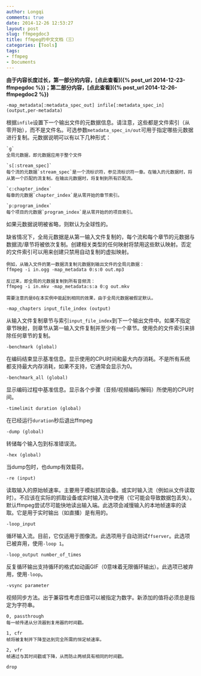 ```yaml
---
author: Longqi
comments: true
date: 2014-12-26 12:53:27
layout: post
slug: ffmpegdoc3
title: ffmpeg的中文文档（三）
categories: [Tools]
tags:
- ffmpeg
- Documents
---
```

**由于内容长度过长，第一部分的内容，[点此查看]({% post_url 2014-12-23-ffmpegdoc %})；第二部分内容，[点此查看]({% post_url 2014-12-26-ffmpegdoc2 %})**

`-map_metadata[:metadata_spec_out] infile[:metadata_spec_in] (output,per-metadata)`

根据`infile`设置下一个输出文件的元数据信息。请注意，这些都是文件索引（从零开始），而不是文件名。可选参数`metadata_spec_in/out`可用于指定哪些元数据进行复制。元数据说明可以有以下几种形式：

	`g`
	全局元数据，即元数据应用于整个文件

	`s[:stream_spec]`
	每个流的元数据`stream_spec`是一个流标识符，参见流标识符一章。在输入的元数据时，将从第一个匹配的流复制。在输出元数据时，将复制到所有匹配流。

	`c:chapter_index`
	每章的元数据`chapter_index`是从零开始的章节索引。

	`p:program_index`
	每个项目的元数据`program_index`是从零开始的的项目索引。

如果元数据说明被省略，则默认为全球性的。

缺省情况下，全局元数据是从第一输入文件复制的，每个流和每个章节的元数据与数据流/章节将被依次复制。创建相关类型的任何映射将禁用这些默认映射。否定的文件索引可以用来创建只禁用自动复制的虚拟映射。

	例如，从输入文件的第一数据流复制元数据到输出文件的全局元数据：
	ffmpeg -i in.ogg -map_metadata 0:s:0 out.mp3

	反过来，即全局的元数据复制到所有音频流：
	ffmpeg -i in.mkv -map_metadata:s:a 0:g out.mkv

	需要注意的是0在本实例中能起到相同的效果，由于全局元数据被假定默认。

`-map_chapters input_file_index (output)`

从输入文件复制章节与索引`input_file_index`到下一个输出文件中。如果不指定章节映射，则章节从第一输入文件复制并至少有一个章节。使用负的文件索引来排除任何章节的复制。

`-benchmark (global)`

在编码结束显示基准信息。显示使用的CPU时间和最大内存消耗。不是所有系统都支持最大内存消耗，如果不支持，它通常会显示为0。

`-benchmark_all (global)`

显示编码过程中基准信息。显示各个步骤（音频/视频编码/解码）所使用的CPU时间。

`-timelimit duration (global)`

在已经运行`duration`秒后退出ffmpeg

`-dump (global)`

转储每个输入包到标准错误流。

`-hex (global)`

当dump包时，也dump有效载荷。

`-re (input)`

读取输入的原始帧速率。主要用于模拟抓取设备。或实时输入流（例如从文件读取时）。不应该在实际的抓取设备或实时输入流中使用（它可能会导致数据包丢失）。默认ffmpeg尝试尽可能快地读出输入端。此选项会减慢输入的本地帧速率的读取。它是用于实时输出（如直播）是有用的。

`-loop_input`

循环输入流。目前，它仅适用于图像流。此选项用于自动测试`ffserver`。此选项已被弃用，使用`-loop 1`。

`-loop_output number_of_times`

反复循环输出支持循环的格式如动画GIF（0意味着无限循环输出）。此选项已被弃用，使用`-loop`。

`-vsync parameter`

视频同步方法。出于兼容性考虑旧值可以被指定为数字。新添加的值将必须总是指定为字符串。

	0, passthrough
	每一帧传递从分流器到复用器的时间戳。

	1, cfr
	帧将被复制并下降至达到完全所需的恒定帧速率。

	2, vfr
	帧通过与其时间戳或下降，从而防止两帧具有相同的时间戳。

	drop